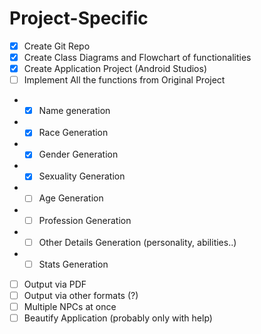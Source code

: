 # Project-Specific
- [x] Create Git Repo
- [x] Create Class Diagrams and Flowchart of functionalities
- [x] Create Application Project (Android Studios)
- [ ] Implement All the functions from Original Project
- - [x] Name generation
- - [x] Race Generation
- - [x] Gender Generation
- - [x] Sexuality Generation
- - [ ] Age Generation
- - [ ] Profession Generation
- - [ ] Other Details Generation (personality, abilities..)
- - [ ] Stats Generation
- [ ] Output via PDF
- [ ] Output via other formats (?)
- [ ] Multiple NPCs at once
- [ ] Beautify Application (probably only with help)
